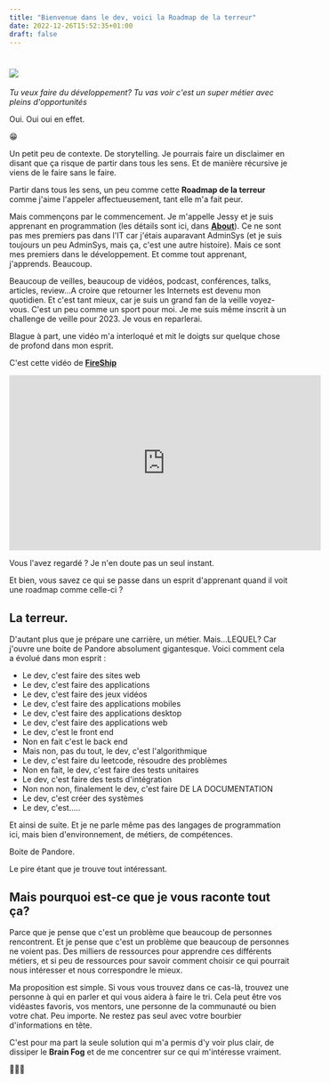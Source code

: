 ```yaml
---
title: "Bienvenue dans le dev, voici la Roadmap de la terreur"
date: 2022-12-26T15:52:35+01:00
draft: false
---
```


# <img src="https://media.giphy.com/media/vFKqnCdLPNOKc/giphy.gif"  />

_Tu veux faire du développement? Tu vas voir c'est un super métier avec pleins d'opportunités_

Oui. Oui oui en effet.

😁

Un petit peu de contexte. De storytelling. Je pourrais faire un disclaimer en disant que ça risque de partir dans tous les sens. Et de manière récursive je viens de le faire sans le faire.

Partir dans tous les sens, un peu comme cette **Roadmap de la terreur** comme j'aime l'appeler affectueusement, tant elle m'a fait peur.

Mais commençons par le commencement. Je m'appelle Jessy et je suis apprenant en programmation (les détails sont ici, dans [**About**](https://namejess.github.io/blog/about/)). Ce ne sont pas mes premiers pas dans l'IT car j'étais auparavant AdminSys (et je suis toujours un peu AdminSys, mais ça, c'est une autre histoire). Mais ce sont mes premiers dans le développement. Et comme tout apprenant, j'apprends. Beaucoup.

Beaucoup de veilles, beaucoup de vidéos, podcast, conférences, talks, articles, review...A croire que retourner les Internets est devenu mon quotidien. Et c'est tant mieux, car je suis un grand fan de la veille voyez-vous. C'est un peu comme un sport pour moi. Je me suis même inscrit à un challenge de veille pour 2023. Je vous en reparlerai.

Blague à part, une vidéo m'a interloqué et mit le doigts sur quelque chose de profond dans mon esprit.

C'est cette vidéo de [**FireShip**](https://www.youtube.com/watch?v=66tfvFeALBQ)

<html>
<body>

<iframe width="560" height="315" src="https://www.youtube.com/embed/66tfvFeALBQ" title="YouTube video player" frameborder="0" allow="accelerometer; autoplay; clipboard-write; encrypted-media; gyroscope; picture-in-picture; web-share" allowfullscreen></iframe>
</body>
</html>

Vous l'avez regardé ? Je n'en doute pas un seul instant.

Et bien, vous savez ce qui se passe dans un esprit d'apprenant quand il voit une roadmap comme celle-ci ?

## La terreur.

D'autant plus que je prépare une carrière, un métier. Mais...LEQUEL? Car j'ouvre une boite de Pandore absolument gigantesque. Voici comment cela a évolué dans mon esprit :

- Le dev, c'est faire des sites web
- Le dev, c'est faire des applications
- Le dev, c'est faire des jeux vidéos
- Le dev, c'est faire des applications mobiles
- Le dev, c'est faire des applications desktop
- Le dev, c'est faire des applications web
- Le dev, c'est le front end
- Non en fait c'est le back end
- Mais non, pas du tout, le dev, c'est l'algorithmique
- Le dev, c'est faire du leetcode, résoudre des problèmes
- Non en fait, le dev, c'est faire des tests unitaires
- Le dev, c'est faire des tests d'intégration
- Non non non, finalement le dev, c'est faire DE LA DOCUMENTATION
- Le dev, c'est créer des systèmes
- Le dev, c'est.....

Et ainsi de suite. Et je ne parle même pas des langages de programmation ici, mais bien d'environnement, de métiers, de compétences.

Boite de Pandore.

Le pire étant que je trouve tout intéressant.

## Mais pourquoi est-ce que je vous raconte tout ça?

Parce que je pense que c'est un problème que beaucoup de personnes rencontrent. Et je pense que c'est un problème que beaucoup de personnes ne voient pas. Des milliers de ressources pour apprendre ces différents métiers, et si peu de ressources pour savoir comment choisir ce qui pourrait nous intéresser et nous correspondre le mieux.

Ma proposition est simple. Si vous vous trouvez dans ce cas-là, trouvez une personne à qui en parler et qui vous aidera à faire le tri. Cela peut être vos vidéastes favoris, vos mentors, une personne de la communauté ou bien votre chat. Peu importe. Ne restez pas seul avec votre bourbier d'informations en tête.

C'est pour ma part la seule solution qui m'a permis d'y voir plus clair, de dissiper le **Brain Fog** et de me concentrer sur ce qui m'intéresse vraiment.

🦀🦀🦀
